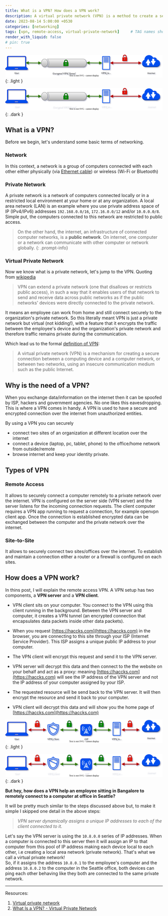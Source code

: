 ```yaml
---
title: What is a VPN? How does a VPN work?
description: A virtual private network (VPN) is a method to create a secure connection over an insecure network like public internet.
date: 2023-08-14 5:00:00 +0530
categories: [networking]
tags: [vpn, remote-access, virtual-private-network]     # TAG names should always be lowercase
render_with_liquid: false
# pin: true
---
```


![vpn-light](/assets/img/media/vpn-1-light.drawio.svg){: .light }

![vpn-dark](/assets/img/media/vpn-1-dark.drawio.svg){: .dark }

## What is a VPN?
Before we begin, let's understand some basic terms of networking.
### Network
In this context, a network is a group of computers connected with each other either physically (via [Ethernet cable](https://en.wikipedia.org/wiki/Ethernet_crossover_cable)) or wireless (Wi-Fi or Bluetooth)
### Private Network
A private network is a network of computers connected locally or in a restricted local environment at your home or at any organization. A local area network (LAN) is an example where you use private address space of IP (IPv4/IPv6) addresses `192.168.0.0/16`, `172.16.0.0/12` and/or `10.0.0.0/8`. Simple put, the computers connected to this network are restricted to public access.

>On the other hand, the internet, an infrastructure of connected computer networks, is a **public network**. On internet, one computer or a network can communicate with other computer or network globally.
{: .prompt-info}

### Virtual Private Network
Now we know what is a private network, let's jump to the VPN. Quoting from [wikipedia](https://en.wikipedia.org/wiki/Virtual_private_network)
> VPN can extend a private network (one that disallows or restricts public access), in such a way that it enables users of that network to send and receive data across public networks as if the public networks' devices were directly connected to the private network.

It means an employee can work from home and still connect securely to the organization's private network. 
So this literally meant VPN is just a private network but virtual (not kidding!), with a feature that it encrypts the traffic between the employee's device and the organization's private network and therefore traffic remains private during the communication.  

Which lead us to the formal [definition of VPN](https://en.wikipedia.org/wiki/Virtual_private_network):
>A virtual private network (VPN) is a mechanism for creating a secure connection between a computing device and a computer network, or between two networks, using an insecure communication medium such as the public Internet.

## Why is the need of a VPN?
When you exchange data/information on the internet then it can be spoofed by ISP, hackers and government agencies. No one likes this eavesdropping. This is where a VPN comes in handy. A VPN is used to have a secure and encrypted connection over the internet from unauthorized entities.  

By using a VPN you can securely
+ connect two sites of an organization at different location over the internet  
+ connect a device (laptop, pc, tablet, phone) to the office/home network from outside/remote
+ browse internet and keep your identity private. 

## Types of VPN
### Remote Access
It allows to securely connect a computer remotely to a private network over the internet.
VPN is configured on the server side (VPN server) and the server listens for the incoming connection requests. The client computer requires a VPN app running to request a connection, for example openvpn client app. Once the connection is established encrypted data can be exchanged between the computer and the private network over the internet.

### Site-to-Site
It allows to securely connect two sites/offices over the internet. To establish and maintain a connection either a router or a firewall is configured on each sites.

## How does a VPN work?
In thins post, I will explain the remote access VPN. A VPN setup has two components, a **VPN server** and a **VPN client**.  

+ VPN client sits on your computer. You connect to the VPN using this client running in the background. Between the VPN server and computer, it creates a VPN tunnel (an encrypted connection that encapsulates data packets inside other data packets). 

+ When you request [https://haccks.com](https://haccks.com) in the browser, you are connecting to this site through your ISP (Internet Service Provider). This ISP assigns a unique public IP address to your computer. 


+ The VPN client will encrypt this request and send it to the VPN server.   

+ VPN server will decrypt this data and then connect to the the website on your behalf and act as a proxy: meaning [https://haccks.com](https://haccks.com) will see the IP address of the VPN server and not the IP address of your computer assigned by your ISP.  

+ The requested resource will be send back to the VPN server. It will then encrypt the resource and send it back to your computer.   

+ VPN client will decrypt this data and will show you the home page of [https://haccks.com](https://haccks.com)  

![vpn-remote-light](/assets/img/media/vpn-remote-access-light.drawio.svg){: .light }

![vpn-remote-dark](/assets/img/media/vpn-remote-access-dark.drawio.svg){: .dark }  

**But hey, how does a VPN help an employee sitting in Bangalore to remotely connect to a computer at office in Seattle?**  

It will be pretty much similar to the steps discussed above but, to make it simple I skipped one detail in the above steps:   

> *VPN server dynamically assigns a unique IP addresses to each of the client connected to it.*  
  
Let's say the VPN server is using the `10.8.0.0` series of IP addresses. When a computer is connected to this server then it will assign an IP to that computer from this pool of IP address making each device local to each other, i.e creating a local area network (private network). That's what we call a virtual private network!   
So, if it assigns the address `10.8.0.1` to the employee's computer and the address `10.8.0.2` to the computer in the Seattle office, both devices can ping each other behaving like they both are connected to the same private network. 

------------

Resources:
1. [Virtual private network](https://en.wikipedia.org/wiki/Virtual_private_network)
2. [What Is a VPN? - Virtual Private Network](https://www.cisco.com/c/en/us/products/security/vpn-endpoint-security-clients/what-is-vpn.html)
